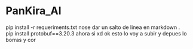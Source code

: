 # PanKira_AI
pip install -r requeriments.txt nose dar un salto de linea en markdown                           .         
pip install protobuf==3.20.3
ahora si xd ok esto lo voy a subir y depues lo borras y cor
